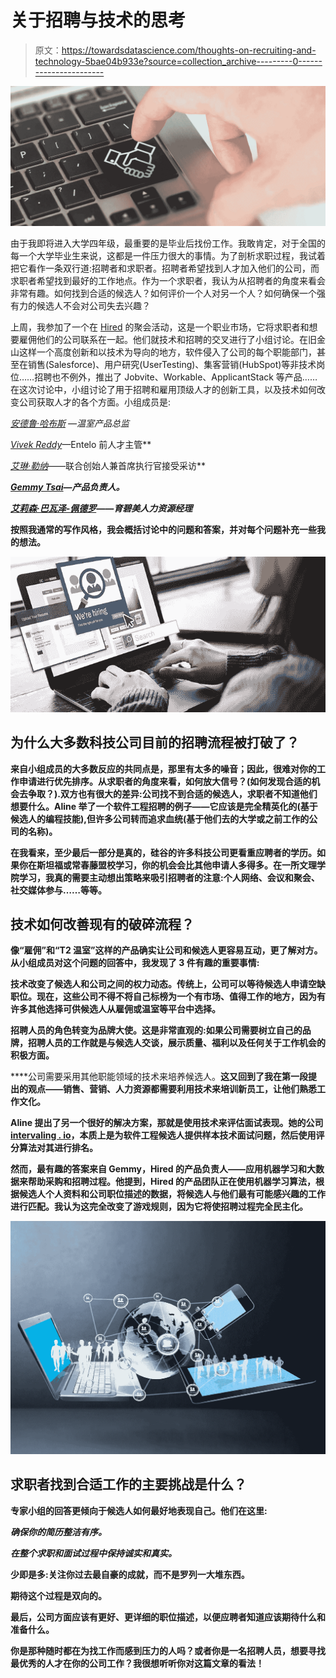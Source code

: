 # 关于招聘与技术的思考

> 原文：<https://towardsdatascience.com/thoughts-on-recruiting-and-technology-5bae04b933e?source=collection_archive---------0----------------------->

![](img/d4118558d4f4d34a269936b039f674c8.png)

由于我即将进入大学四年级，最重要的是毕业后找份工作。我敢肯定，对于全国的每一个大学毕业生来说，这都是一件压力很大的事情。为了剖析求职过程，我试着把它看作一条双行道:招聘者和求职者。招聘者希望找到人才加入他们的公司，而求职者希望找到最好的工作地点。作为一个求职者，我认为从招聘者的角度来看会非常有趣。如何找到合适的候选人？如何评价一个人对另一个人？如何确保一个强有力的候选人不会对公司失去兴趣？

上周，我参加了一个在 [Hired](https://hired.com/) 的聚会活动，这是一个职业市场，它将求职者和想要雇佣他们的公司联系在一起。他们就技术和招聘的交叉进行了小组讨论。在旧金山这样一个高度创新和以技术为导向的地方，软件侵入了公司的每个职能部门，甚至在销售(Salesforce)、用户研究(UserTesting)、集客营销(HubSpot)等非技术岗位……招聘也不例外，推出了 Jobvite、Workable、ApplicantStack 等产品……在这次讨论中，小组讨论了用于招聘和雇用顶级人才的创新工具，以及技术如何改变公司获取人才的各个方面。小组成员是:

[*安德鲁·哈布斯*](https://twitter.com/andrewhubbs) *—温室产品总监*

*[*Vivek Reddy*](https://twitter.com/vivekpreddy)*—Entelo 前人才主管**

*[*艾琳·勒纳*](https://twitter.com/alinelernerLLC)*——联合创始人兼首席执行官接受采访**

**[*Gemmy Tsai*](https://twitter.com/badgemmule)*—产品负责人。***

**[*艾莉森·巴瓦泽-佩德罗*](https://www.linkedin.com/in/abawazerpedro)*——育碧美人力资源经理***

**按照我通常的写作风格，我会概括讨论中的问题和答案，并对每个问题补充一些我的想法。**

**![](img/eb75f3d88a0f61883e7d1300986cdc77.png)**

## ****为什么大多数科技公司目前的招聘流程被打破了？****

**来自小组成员的大多数反应的共同点是，那里有太多的噪音；因此，很难对你的工作申请进行优先排序。从求职者的角度来看，如何放大信号？(如何发现合适的机会去争取？).双方也有很大的差异:公司找不到合适的候选人，求职者不知道他们想要什么。Aline 举了一个软件工程招聘的例子——它应该是完全精英化的(基于候选人的编程技能),但许多公司转而追求血统(基于他们去的大学或之前工作的公司的名称)。**

**在我看来，至少最后一部分是真的，硅谷的许多科技公司更看重应聘者的学历。如果你在斯坦福或常春藤盟校学习，你的机会会比其他申请人多得多。在一所文理学院学习，我真的需要主动想出策略来吸引招聘者的注意:个人网络、会议和聚会、社交媒体参与……等等。**

## **技术如何改善现有的破碎流程？**

**像“雇佣”和“T2 温室”这样的产品确实让公司和候选人更容易互动，更了解对方。从小组成员对这个问题的回答中，我发现了 3 件有趣的重要事情:**

****技术改变了候选人和公司之间的权力动态。传统上，公司可以等待候选人申请空缺职位。现在，这些公司不得不将自己标榜为一个有市场、值得工作的地方，因为有许多其他选择可供候选人从雇佣或温室等平台中选择。****

**招聘人员的角色转变为品牌大使。这是非常直观的:如果公司需要树立自己的品牌，招聘人员的工作就是与候选人交谈，展示质量、福利以及任何关于工作机会的积极方面。**

****公司需要采用其他职能领域的技术来培养候选人。**这又回到了我在第一段提出的观点——销售、营销、人力资源都需要利用技术来培训新员工，让他们熟悉工作文化。**

**Aline 提出了另一个很好的解决方案，那就是使用技术来评估面试表现。她的公司[intervaling . io](https://interviewing.io/)，本质上是为软件工程候选人提供样本技术面试问题，然后使用评分算法对其进行排名。**

**然而，最有趣的答案来自 Gemmy，Hired 的产品负责人——应用机器学习和大数据来帮助采购和招聘过程。他提到，Hired 的产品团队正在使用机器学习算法，根据候选人个人资料和公司职位描述的数据，将候选人与他们最有可能感兴趣的工作进行匹配。我认为这完全改变了游戏规则，因为它将使招聘过程完全民主化。**

**![](img/e76fc1b2d54ab7ef9c31848a6f407396.png)**

## **求职者找到合适工作的主要挑战是什么？**

**专家小组的回答更倾向于候选人如何最好地表现自己。他们在这里:**

***确保你的简历整洁有序。***

***在整个求职和面试过程中保持诚实和真实。***

**少即是多:关注你过去最自豪的成就，而不是罗列一大堆东西。**

**期待这个过程是双向的。**

**最后，公司方面应该有更好、更详细的职位描述，以便应聘者知道应该期待什么和准备什么。**

**你是那种随时都在为找工作而感到压力的人吗？或者你是一名招聘人员，想要寻找最优秀的人才在你的公司工作？我很想听听你对这篇文章的看法！**